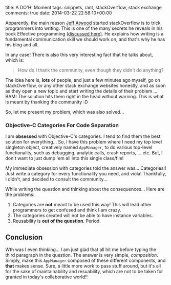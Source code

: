 title: A DO'H! Moment
tags: snippets, rant, stackOverflow, stack exchange
comments: true
date: 2014-03-22 22:58:10+00:00

Apparently, the main reason [Jeff Atwood](http://blog.codinghorror.com/) started stackOverflow is to trick programmers into writing. This is one of the many secrets he reveals in his book Effective programming [(discussed here)]({filename}2014-03-10-nsproxy-with-uikit.md). He explains how writing is a fundamental communication skill we should work on, and that's why he has his blog and all..

In any case! There is also this very interesting fact that he talks about, which is:

> How do I thank the community, even though they didn't do anything?

The idea here is, __lots__ of people, and just a few minutes ago myself, go on stackOverflow, or any other stack exchange websites honestly, and as soon as they open a new topic and start writing the details of their problem ... BAM! The solution hits them right in the head without warning. This is what is meant by thanking the community :D

So, let me present my problem, which was also solved...

### Objective-C Categories For Code Separation

I am __obsessed__ with Objective-C's categories. I tend to find them the best solution for everything... So, I have this problem where I need my top level singleton object, creatively named `AppManager`, to do various top-level functionality, such as debugging, analytic calls, crash reports, ... etc. But, I don't want to just dump 'em all into this single class/file!

My immediate obsession with categories told the answer was... Categories!! Just write a category for every functionality you need, and viola! Thankfully, I didn't, and decided to consult the community...

While writing the question and thinking about the consequences... Here are the problems:

1. Categories are __not__ meant to be used this way! This will lead other programmers to get confused and think I am crazy.
2. The categories created will not be able to have instance variables.
3. Reusability is __out of the question__. Period.

## Conclusion

Wth was I even thinking... I am just glad that all hit me before typing the third paragraph in the question. The answer is very simple, _composition_. Simply, make this `AppManager` composed of these different components, and __that__ makes sense. Sure, a little more work to pass stuff around, but it's all for the sake of maintainability and resuability, which are not to be taken for granted in today's collaborative world!!





